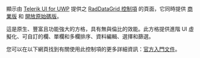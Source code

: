 ﻿顯示由 [Telerik UI for UWP](http://www.telerik.com/universal-windows-platform-ui) 提供之 [RadDataGrid 控制項](http://www.telerik.com/universal-windows-platform-ui/grid) 的頁面，它同時提供 [商業版](http://www.telerik.com/purchase/universal-windows-platform) 和 [開放原始碼版](https://github.com/telerik/UI-For-UWP)。

這是原生、豐富且功能強大的方格，具有無與倫比的效能。此方格提供進階 UI 虛擬化、可自訂的欄、單欄和多欄排序、資料編輯、選擇和篩選。

您可以在以下網頁找到有關使用此控制項的更多詳細資訊：[官方入門文件](http://docs.telerik.com/windows-universal/controls/raddatagrid/gettingstarted)。
